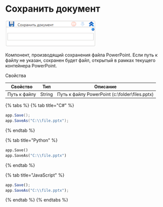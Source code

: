 # Сохранить документ

![](<../../../.gitbook/assets/image (647).png>)



Компонент, производящий сохранения файла PowerPoint. Если путь к файлу не указан, сохранен будет файл, открытый в рамках текущего контейнера PowerPoint.

Свойства

| Свойство     | Тип    | Описание                                       |
| ------------ | ------ | ---------------------------------------------- |
| Путь к файлу | String | Путь к файлу PowerPoint (c:\folder\files.pptx) |

{% tabs %}
{% tab title="C#" %}
```csharp
app.Save();
app.SaveAs("C:\\file.pptx");
```
{% endtab %}

{% tab title="Python" %}
```python
app.Save()
app.SaveAs("C:\\file.pptx")
```
{% endtab %}

{% tab title="JavaScript" %}
```javascript
app.Save();
app.SaveAs("C:\\file.pptx");
```
{% endtab %}
{% endtabs %}
